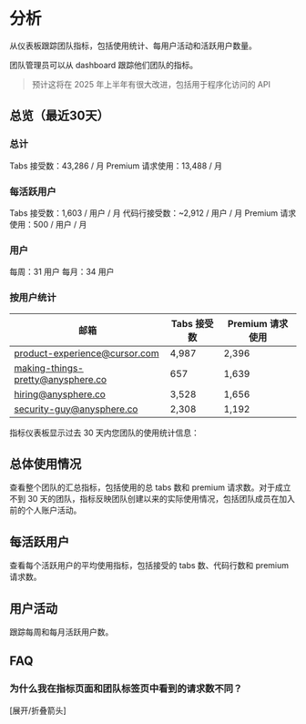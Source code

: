 # 分析

从仪表板跟踪团队指标，包括使用统计、每用户活动和活跃用户数量。

团队管理员可以从 dashboard 跟踪他们团队的指标。

> 预计这将在 2025 年上半年有很大改进，包括用于程序化访问的 API

## 总览（最近30天）

### 总计
Tabs 接受数：43,286 / 月
Premium 请求使用：13,488 / 月

### 每活跃用户
Tabs 接受数：1,603 / 用户 / 月
代码行接受数：~2,912 / 用户 / 月
Premium 请求使用：500 / 用户 / 月

### 用户
每周：31 用户
每月：34 用户

### 按用户统计

| 邮箱 | Tabs 接受数 | Premium 请求使用 |
|------|-------------|------------------|
| product-experience@cursor.com | 4,987 | 2,396 |
| making-things-pretty@anysphere.co | 657 | 1,639 |
| hiring@anysphere.co | 3,528 | 1,656 |
| security-guy@anysphere.co | 2,308 | 1,192 |

指标仪表板显示过去 30 天内您团队的使用统计信息：

## 总体使用情况

查看整个团队的汇总指标，包括使用的总 tabs 数和 premium 请求数。对于成立不到 30 天的团队，指标反映团队创建以来的实际使用情况，包括团队成员在加入前的个人账户活动。

## 每活跃用户

查看每个活跃用户的平均使用指标，包括接受的 tabs 数、代码行数和 premium 请求数。

## 用户活动

跟踪每周和每月活跃用户数。

## FAQ

### 为什么我在指标页面和团队标签页中看到的请求数不同？

[展开/折叠箭头] 